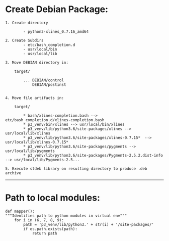 

# Create Debian Package:

    1. Create directory
        
            - python3-xlines_0.7.16_amd64

    2. Create Subdirs
            - etc/bash_completion.d
            - usr/local/bin
            - usr/local/lib

    3. Move DEBIAN directory in:

        target/
            
            ... DEBIAN/control
                DEBIAN/postinst


    4. Move file artifacts in:

        target/

            * bash/xlines-completion.bash -->  etc/bash_completion.d/xlines-completion.bash
            * p3_venv/bin/xlines --> usr/local/bin/xlines
            * p3_venv/lib/python3.6/site-packages/xlines --> usr/local/lib/xlines
            * p3_venv/lib/python3.6/site-packages/xlines-0.7.15*  -->  usr/local/lib/xlines-0.7.15*
            * p3_venv/lib/python3.6/site-packages/pygments --> usr/local/lib/pygments
            * p3_venv/lib/python3.6/site-packages/Pygments-2.5.2.dist-info --> usr/local/lib/Pygments-2.5...
            
    5. Execute stdeb library on resulting directory to produce .deb archive


------------------------------------------------------------------------------------------

# Path to local modules:

```
def mapper(): 
"""Identifies path to python modules in virtual env"""
    for i in (6, 7, 8, 9): 
        path = 'p3_venv/lib/python3.' + str(i) + '/site-packages/'  
        if os.path.exists(path): 
            return path 
```

